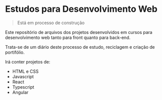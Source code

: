 # Estudos para Desenvolvimento Web

> Está em processo de construção

Este repositório de arquivos dos projetos desenvolvidos em cursos para desenvolvimento web tanto para front quanto para back-end. 

Trata-se de um diário deste processo de estudo, reciclagem e criação de portifólio.

Irá conter projetos de:

- HTML e CSS
- Javascript
- React
- Typescript
- Angular
